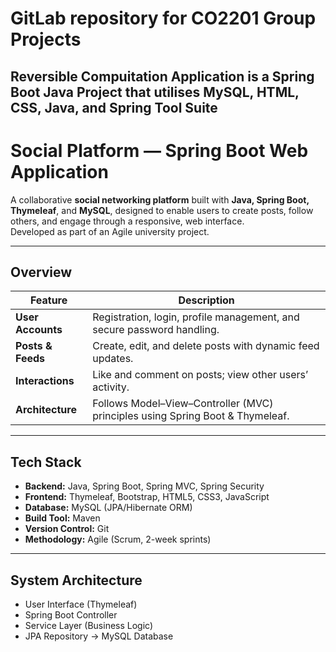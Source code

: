# GitLab repository for CO2201 Group Projects

## Reversible Compuitation Application is a Spring Boot Java Project that utilises MySQL, HTML, CSS, Java, and Spring Tool Suite

# Social Platform — Spring Boot Web Application

A collaborative **social networking platform** built with **Java, Spring Boot, Thymeleaf**, and **MySQL**, designed to enable users to create posts, follow others, and engage through a responsive, web interface.  
Developed as part of an Agile university project.

---

## Overview

| Feature | Description |
|----------|-------------|
| **User Accounts** | Registration, login, profile management, and secure password handling. |
| **Posts & Feeds** | Create, edit, and delete posts with dynamic feed updates. |
| **Interactions** | Like and comment on posts; view other users’ activity. |
| **Architecture** | Follows Model–View–Controller (MVC) principles using Spring Boot & Thymeleaf. |

---

## Tech Stack

- **Backend:** Java, Spring Boot, Spring MVC, Spring Security  
- **Frontend:** Thymeleaf, Bootstrap, HTML5, CSS3, JavaScript  
- **Database:** MySQL (JPA/Hibernate ORM)  
- **Build Tool:** Maven  
- **Version Control:** Git  
- **Methodology:** Agile (Scrum, 2-week sprints)

---

## System Architecture

- User Interface (Thymeleaf)
- Spring Boot Controller
- Service Layer (Business Logic)
- JPA Repository → MySQL Database
